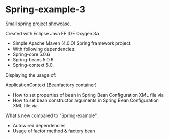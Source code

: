 # Spring-example-3

Small spring project showcase.

Created with Eclipse Java EE IDE Oxygen.3a
* Simple Apache Maven (4.0.0) Spring framework project.
* With following dependencies:
* Spring-core 5.0.6
* Spring-beans 5.0.6
* Spring-context 5.0.

Displaying the usage of:

ApplicationContext (Beanfactory container)
* How to set properties of bean in Spring Bean Configuration XML file via
* How to set bean constructor arguments in Spring Bean Configuration XML file via

What's new compared to "Spring-example":
* Autowired dependencies
* Usage of factor method & factory bean
